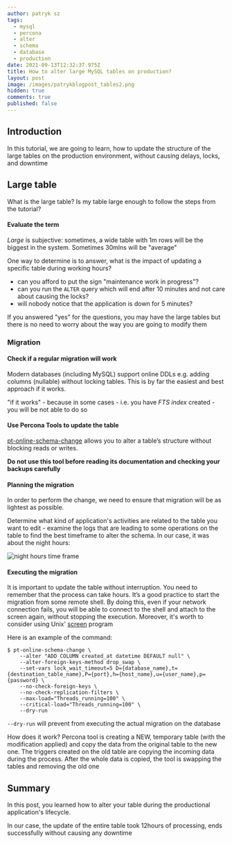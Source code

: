 ```yaml
---
author: patryk sz
tags:
  - mysql
  - percona
  - alter
  - schema
  - database
  - production
date: 2021-09-13T12:32:37.975Z
title: How to alter large MySQL tables on production?
layout: post
image: /images/patrykblogpost_tables2.png
hidden: true
comments: true
published: false
---
```

## Introduction

In this tutorial, we are going to learn, how to update the structure of the large tables on the production environment, without causing delays, locks, and downtime

## Large table

What is the large table? Is my table large enough to follow the steps from the tutorial?

#### Evaluate the term

*Large* is subjective: sometimes, a wide table with 1m rows will be the biggest in the system. Sometimes 30mlns will be "average"

One way to determine is to answer, what is the impact of updating a specific table during working hours?

* can you afford to put the sign "maintenance work in progress"?
* can you run the `ALTER` query which will end after 10 minutes and not care about causing the locks?
* will nobody notice that the application is down for 5 minutes?

If you answered "yes" for the questions, you may have the large tables but there is no need to worry about the way you are going to modify them 

### Migration

#### Check if a regular migration will work

Modern databases (including MySQL) support online DDLs e.g. adding columns (nullable) without locking tables.
This is by far the easiest and best approach if it works.

"if it works" - because in some cases - i.e. you have *FTS index* created - you will be not able to do so

#### Use Percona Tools to update the table

[pt-online-schema-change](https://www.percona.com/doc/percona-toolkit/3.0/pt-online-schema-change.html) allows you to alter a table’s structure without blocking reads or writes.

**Do not use this tool before reading its documentation and checking your backups carefully**

#### Planning the migration

In order to perform the change, we need to ensure that migration will be as lightest as possible.

Determine what kind of application's activities are related to the table you want to edit - examine the logs that are leading to some operations on the table to find the best timeframe to alter the schema. In our case, it was about the night hours:

![night hours time frame](/images/screenshot-2021-09-13-at-14.14.27.png "night hours time frame")

#### Executing the migration

It is important to update the table without interruption. You need to remember that the process can take hours.
It’s a good practice to start the migration from some remote shell.
By doing this, even if your network connection fails, you will be able to connect to the shell and attach to the screen again, without stopping the execution.
Moreover, it's worth to consider using Unix' [screen](https://linuxize.com/post/how-to-use-linux-screen/) program

Here is an example of the command:

```
$ pt-online-schema-change \
    --alter "ADD COLUMN created_at datetime DEFAULT null" \
    --alter-foreign-keys-method drop_swap \
    --set-vars lock_wait_timeout=5 D={database_name},t={destination_table_name},P={port},h={host_name},u={user_name},p={password} \
    --no-check-foreign-keys \
    --no-check-replication-filters \
    --max-load="Threads_running=100" \
    --critical-load="Threads_running=100" \
    --dry-run
```

`--dry-run` will prevent from executing the actual migration on the database

How does it work? Percona tool is creating a NEW, temporary table (with the modification applied) and copy the data from the original table to the new one.
The triggers created on the old table are copying the incoming data during the process.
After the whole data is copied, the tool is swapping the tables and removing the old one

## Summary

In this post, you learned how to alter your table during the productional application's lifecycle.

In our case, the update of the entire table took 12hours of processing, ends successfully without causing any downtime